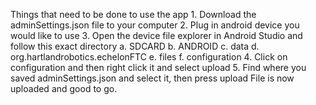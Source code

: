 Things that need to be done to use the app
    1. Download the adminSettings.json file to your computer
    2. Plug in android device you would like to use
    3. Open the device file explorer in Android Studio and follow this exact directory
        a. SDCARD
        b. ANDROID
        c. data
        d. org.hartlandrobotics.echelonFTC
        e. files
        f. configuration
    4. Click on configuration and then right click it and select upload
    5. Find where you saved adminSettings.json and select it, then press upload
    File is now uploaded and good to go.
     